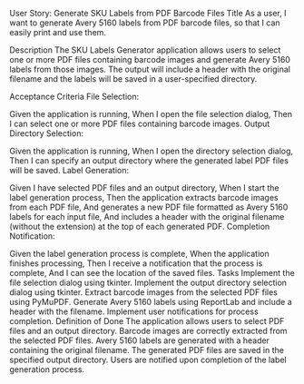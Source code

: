 User Story: Generate SKU Labels from PDF Barcode Files
Title
As a user, I want to generate Avery 5160 labels from PDF barcode files, so that I can easily print and use them.

Description
The SKU Labels Generator application allows users to select one or more PDF files containing barcode images and generate Avery 5160 labels from those images. The output will include a header with the original filename and the labels will be saved in a user-specified directory.

Acceptance Criteria
File Selection:

Given the application is running,
When I open the file selection dialog,
Then I can select one or more PDF files containing barcode images.
Output Directory Selection:

Given the application is running,
When I open the directory selection dialog,
Then I can specify an output directory where the generated label PDF files will be saved.
Label Generation:

Given I have selected PDF files and an output directory,
When I start the label generation process,
Then the application extracts barcode images from each PDF file,
And generates a new PDF file formatted as Avery 5160 labels for each input file,
And includes a header with the original filename (without the extension) at the top of each generated PDF.
Completion Notification:

Given the label generation process is complete,
When the application finishes processing,
Then I receive a notification that the process is complete,
And I can see the location of the saved files.
Tasks
Implement the file selection dialog using tkinter.
Implement the output directory selection dialog using tkinter.
Extract barcode images from the selected PDF files using PyMuPDF.
Generate Avery 5160 labels using ReportLab and include a header with the filename.
Implement user notifications for process completion.
Definition of Done
The application allows users to select PDF files and an output directory.
Barcode images are correctly extracted from the selected PDF files.
Avery 5160 labels are generated with a header containing the original filename.
The generated PDF files are saved in the specified output directory.
Users are notified upon completion of the label generation process.
